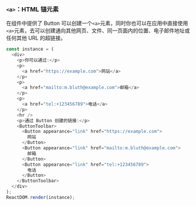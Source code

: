### `<a>`：HTML 锚元素

在组件中提供了 Button 可以创建一个`<a>`元素，同时你也可以在应用中直接使用 `<a>`元素，去可以创建通向其他网页、文件、同一页面内的位置、电子邮件地址或任何其他 URL 的超链接。

<!--start-code-->

```js
const instance = (
  <div>
    <p>你可以通过:</p>
    <p>
      <a href="https://example.com">网站</a>
    </p>
    <p>
      <a href="mailto:m.bluth@example.com">邮箱</a>
    </p>
    <p>
      <a href="tel:+123456789">电话</a>
    </p>
    <hr />
    <p>通过 Button 创建的链接:</p>
    <ButtonToolbar>
      <Button appearance="link" href="https://example.com">
        网站
      </Button>
      <Button appearance="link" href="mailto:m.bluth@example.com">
        邮箱
      </Button>
      <Button appearance="link" href="tel:+123456789">
        电话
      </Button>
    </ButtonToolbar>
  </div>
);
ReactDOM.render(instance);
```

<!--end-code-->
